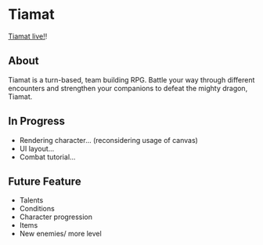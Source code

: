 # Tiamat
[Tiamat live!](https://khoa0101.github.io/Tiamat/)!
## About
Tiamat is a turn-based, team building RPG. Battle your way through different encounters and strengthen your companions to defeat the mighty dragon, Tiamat.
## In Progress
* Rendering character... (reconsidering usage of canvas)
* UI layout...
* Combat tutorial...
## Future Feature
* Talents
* Conditions
* Character progression
* Items
* New enemies/ more level 
